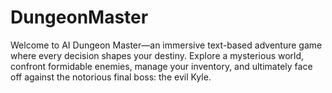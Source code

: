 # DungeonMaster
Welcome to AI Dungeon Master—an immersive text-based adventure game where every decision shapes your destiny. Explore a mysterious world, confront formidable enemies, manage your inventory, and ultimately face off against the notorious final boss: the evil Kyle.
